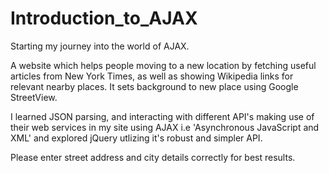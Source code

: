 # Introduction_to_AJAX
Starting my journey into the world of AJAX.

A website which helps people moving to a new location by fetching useful articles from New York Times, as well as
showing Wikipedia links for relevant nearby places. It sets background to new place using Google StreetView.

I learned JSON parsing, and interacting with different API's making use of their web services in my site using AJAX i.e
'Asynchronous JavaScript and XML' and explored jQuery utlizing it's robust and simpler API.

Please enter street address and city details correctly for best results.
